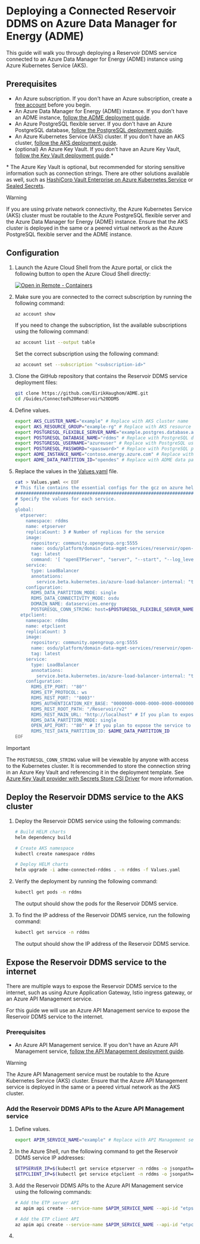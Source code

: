 # Deploying a Connected Reservoir DDMS on Azure Data Manager for Energy (ADME)

This guide will walk you through deploying a Reservoir DDMS service connected to an Azure Data Manager for Energy (ADME) instance using Azure Kubernetes Service (AKS).

## Prerequisites

- An Azure subscription. If you don't have an Azure subscription, create a [free account](https://azure.microsoft.com/free/) before you begin.
- An Azure Data Manager for Energy (ADME) instance. If you don't have an ADME instance, [follow the ADME deployment guide](https://learn.microsoft.com/azure/energy-data-services/quickstart-create-microsoft-energy-data-services-instance).
- An Azure PostgreSQL flexible server. If you don't have an Azure PostgreSQL database, [follow the PostgreSQL deployment guide](https://learn.microsoft.com/azure/postgresql/flexible-server/quickstart-create-server-portal).
- An Azure Kubernetes Service (AKS) cluster. If you don't have an AKS cluster, [follow the AKS deployment guide](https://learn.microsoft.com/azure/aks/learn/quick-kubernetes-deploy-portal?tabs=azure-cli).
- (optional) An Azure Key Vault. If you don't have an Azure Key Vault, [follow the Key Vault deployment guide](https://learn.microsoft.com/azure/key-vault/quick-create-portal).*

\* The Azure Key Vault is optional, but recommended for storing sensitive information such as connection strings. There are other solutions available as well, such as [HashiCorp Vault Enterprise on Azure Kubernetes Service](https://developer.hashicorp.com/vault/tutorials/kubernetes?ajs_aid=5bbd8d7a-e31c-4576-9e7b-0db256a0453e&product_intent=vault&utm_channel_bucket=paid) or [Sealed Secrets](https://github.com/bitnami-labs/sealed-secrets).

> [!WARNING]
> If you are using private network connectivity, the Azure Kubernetes Service (AKS) cluster must be routable to the Azure PostgreSQL flexible server and the Azure Data Manager for Energy (ADME) instance. Ensure that the AKS cluster is deployed in the same or a peered virtual network as the Azure PostgreSQL flexible server and the ADME instance.

## Configuration

1. Launch the Azure Cloud Shell from the Azure portal, or click the following button to open the Azure Cloud Shell directly:

    [![Open in Remote - Containers](https://img.shields.io/static/v1?style=for-the-badge&label=Azure%20Cloud%20Shell&message=Open&color=blue&logo=microsoftazure)](https://shell.azure.com)

1. Make sure you are connected to the correct subscription by running the following command:

    ```bash
    az account show
    ```

    If you need to change the subscription, list the available subscriptions using the following command:

    ```bash
    az account list --output table
    ```

    Set the correct subscription using the following command:

    ```bash
    az account set --subscription "<subscription-id>"
    ```

1. Clone the GitHub repository that contains the Reservoir DDMS service deployment files:

    ```bash
    git clone https://github.com/EirikHaughom/ADME.git
    cd /Guides/Connected%20Reservoir%20DDMS
    ```

1. Define values.

    ```bash
    export AKS_CLUSTER_NAME="example" # Replace with AKS cluster name
    export AKS_RESOURCE_GROUP="example-rg" # Replace with AKS resource group
    export POSTGRESQL_FLEXIBLE_SERVER_NAME="example.postgres.database.azure.com" # Replace with PostgreSQL flexible server name
    export POSTGRESQL_DATABASE_NAME="rddms" # Replace with PostgreSQL database name
    export POSTGRESQL_USERNAME="azureuser" # Replace with PostgreSQL username
    export POSTGRESQL_PASSWORD="<password>" # Replace with PostgreSQL password
    export ADME_INSTANCE_NAME="contoso.energy.azure.com" # Replace with ADME instance name
    export ADME_DATA_PARTITION_ID="opendes" # Replace with ADME data partition ID
    ```

1. Replace the values in the [Values.yaml](Values.yaml) file.

    ```bash
    cat > Values.yaml << EOF
    # This file contains the essential configs for the gcz on azure helm chart
    ################################################################################
    # Specify the values for each service.
    #
    global:
      etpserver:
        namespace: rddms
        name: etpserver
        replicaCount: 3 # Number of replicas for the service
        image:
          repository: community.opengroup.org:5555
          name: osdu/platform/domain-data-mgmt-services/reservoir/open-etp-server/open-etp-server-main
          tag: latest
          command: '[ "openETPServer", "server", "--start", "--log_level", "info", "--port", "9002", "--authZ", "delegate=https://$ADME_INSTANCE_NAME", "--authN", "none" ]'
        service:
          type: LoadBalancer
          annotations:
            service.beta.kubernetes.io/azure-load-balancer-internal: "true"
        configuration:
          RDMS_DATA_PARTITION_MODE: single
          RDMS_DATA_CONNECTIVITY_MODE: osdu
          DOMAIN_NAME: dataservices.energy
          POSTGRESQL_CONN_STRING: host=$POSTGRESQL_FLEXIBLE_SERVER_NAME port=5432 dbname=$POSTGRESQL_DATABASE_NAME user=$POSTGRESQL_USERNAME password=$POSTGRESQL_PASSWORD
      etpclient:
        namespace: rddms
        name: etpclient
        replicaCount: 3
        image:
          repository: community.opengroup.org:5555
          name: osdu/platform/domain-data-mgmt-services/reservoir/open-etp-client/open-etp-client-main
          tag: latest
        service:
          type: LoadBalancer
          annotations:
            service.beta.kubernetes.io/azure-load-balancer-internal: "true"
        configuration:
          RDMS_ETP_PORT: '"80"'
          RDMS_ETP_PROTOCOL: ws
          RDMS_REST_PORT: '"8003"'
          RDMS_AUTHENTICATION_KEY_BASE: "0000000-0000-0000-0000-000000000000"
          RDMS_REST_ROOT_PATH: "/Reservoir/v2"
          RDMS_REST_MAIN_URL: "http://localhost" # If you plan to expose the service to the internet, replace localhost with the public IP address or hostname of the service
          RDMS_DATA_PARTITION_MODE: single
          OPEN_API_PORT: '"80"' # If you plan to expose the service to the internet, replace 80 with the desired port (i.e. 443).
          RDMS_TEST_DATA_PARTITION_ID: $ADME_DATA_PARTITION_ID
    EOF
    ```

> [!IMPORTANT]
> The `POSTGRESQL_CONN_STRING` value will be viewable by anyone with access to the Kubernetes cluster. It is recommended to store the connection string in an Azure Key Vault and referencing it in the deployment template. See [Azure Key Vault provider with Secrets Store CSI Driver](https://learn.microsoft.com/azure/aks/csi-secrets-store-driver) for more information.

## Deploy the Reservoir DDMS service to the AKS cluster

1. Deploy the Reservoir DDMS service using the following commands:

    ```bash
    # Build HELM charts
    helm dependency build
    
    # Create AKS namespace
    kubectl create namespace rddms

    # Deploy HELM charts
    helm upgrade -i adme-connected-rddms . -n rddms -f Values.yaml
    ```

1. Verify the deployment by running the following command:

    ```bash
    kubectl get pods -n rddms
    ```

    The output should show the pods for the Reservoir DDMS service.

1. To find the IP address of the Reservoir DDMS service, run the following command:

    ```bash
    kubectl get service -n rddms
    ```

    The output should show the IP address of the Reservoir DDMS service.

## Expose the Reservoir DDMS service to the internet

There are multiple ways to expose the Reservoir DDMS service to the internet, such as using Azure Application Gateway, Istio ingress gateway, or an Azure API Management service.

For this guide we will use an Azure API Management service to expose the Reservoir DDMS service to the internet.

### Prerequisites

- An Azure API Management service. If you don't have an Azure API Management service, [follow the API Management deployment guide](https://learn.microsoft.com/azure/api-management/get-started-create-service-instance).

> [!WARNING]
> The Azure API Management service must be routable to the Azure Kubernetes Service (AKS) cluster. Ensure that the Azure API Management service is deployed in the same or a peered virtual network as the AKS cluster.

### Add the Reservoir DDMS APIs to the Azure API Management service

1. Define values.

    ```bash
    export APIM_SERVICE_NAME="example" # Replace with API Management service name
    ```

1. In the Azure Shell, run the following command to get the Reservoir DDMS  service IP addresses:

    ```bash
    $ETPSERVER_IP=$(kubectl get service etpserver -n rddms -o jsonpath='{.status.loadBalancer.ingress[0].ip}')
    $ETPCLIENT_IP=$(kubectl get service etpclient -n rddms -o jsonpath='{.status.loadBalancer.ingress[0].ip}')
    ```

1. Add the Reservoir DDMS APIs to the Azure API Management service using the following commands:

    ```bash
    # Add the ETP server API
    az apim api create --service-name $APIM_SERVICE_NAME --api-id "etpserver" --path "/" --display-name "ETP Server" --service-url "http://$ETPSERVER_IP:80" --protocols "wss"

    # Add the ETP client API
    az apim api create --service-name $APIM_SERVICE_NAME --api-id "etpclient" --path "/Reservoir/v2" --display-name "ETP Client" --service-url "http://$ETPCLIENT_IP:80" --protocols "https"
    ```

1. 